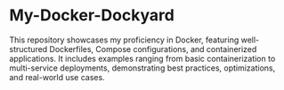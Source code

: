 # My-Docker-Dockyard
This repository showcases my proficiency in Docker, featuring well-structured Dockerfiles, Compose configurations, and containerized applications. It includes examples ranging from basic containerization to multi-service deployments, demonstrating best practices, optimizations, and real-world use cases.
